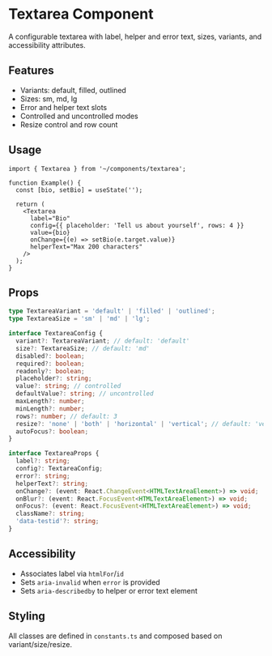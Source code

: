 # Textarea Component

A configurable textarea with label, helper and error text, sizes, variants, and accessibility attributes.

## Features

- Variants: default, filled, outlined
- Sizes: sm, md, lg
- Error and helper text slots
- Controlled and uncontrolled modes
- Resize control and row count

## Usage

```tsx
import { Textarea } from '~/components/textarea';

function Example() {
  const [bio, setBio] = useState('');

  return (
    <Textarea
      label="Bio"
      config={{ placeholder: 'Tell us about yourself', rows: 4 }}
      value={bio}
      onChange={(e) => setBio(e.target.value)}
      helperText="Max 200 characters"
    />
  );
}
```

## Props

```ts
type TextareaVariant = 'default' | 'filled' | 'outlined';
type TextareaSize = 'sm' | 'md' | 'lg';

interface TextareaConfig {
  variant?: TextareaVariant; // default: 'default'
  size?: TextareaSize; // default: 'md'
  disabled?: boolean;
  required?: boolean;
  readonly?: boolean;
  placeholder?: string;
  value?: string; // controlled
  defaultValue?: string; // uncontrolled
  maxLength?: number;
  minLength?: number;
  rows?: number; // default: 3
  resize?: 'none' | 'both' | 'horizontal' | 'vertical'; // default: 'vertical'
  autoFocus?: boolean;
}

interface TextareaProps {
  label?: string;
  config?: TextareaConfig;
  error?: string;
  helperText?: string;
  onChange?: (event: React.ChangeEvent<HTMLTextAreaElement>) => void;
  onBlur?: (event: React.FocusEvent<HTMLTextAreaElement>) => void;
  onFocus?: (event: React.FocusEvent<HTMLTextAreaElement>) => void;
  className?: string;
  'data-testid'?: string;
}
```

## Accessibility

- Associates label via `htmlFor`/`id`
- Sets `aria-invalid` when `error` is provided
- Sets `aria-describedby` to helper or error text element

## Styling

All classes are defined in `constants.ts` and composed based on variant/size/resize.

